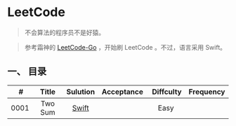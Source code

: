 # LeetCode

> 不会算法的程序员不是好猿。

> 参考霜神的 [LeetCode-Go](https://github.com/halfrost/LeetCode-Go) ，开始刷 LeetCode 。不过，语言采用 Swift。

## 一、 目录

|  # | Title | Sulution | Acceptance |  Diffculty | Frequency |
| --- | :-: | :-: | :-: | :-: | :-: |
| 0001 | Two Sum | [Swift](https://github.com/AllanWell/LeetCode/tree/master/Algorithms/0001.%20Two%20Sum) |  | Easy |  |

